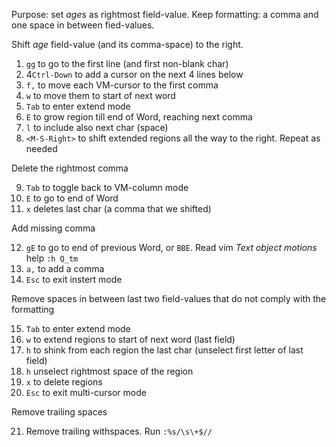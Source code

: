Purpose: set *age*s as rightmost field-value. Keep formatting: a comma and one space in between fied-values.

Shift *age* field-value (and its comma-space) to the right.

1. `gg` to go to the first line (and first non-blank char)
2. 4`Ctrl-Down` to add a cursor on the next 4 lines below
3. `f,` to move each VM-cursor to the first comma
4. `w` to move them to start of next word
5. `Tab` to enter extend mode
6. `E` to grow region till end of Word, reaching next comma
7. `l` to include also next char (space)
8. `<M-S-Right>` to shift extended regions all the way to the right. Repeat as needed

Delete the rightmost comma

9. `Tab` to toggle back to VM-column mode
10. `E` to go to end of Word
11. `x` deletes last char (a comma that we shifted)

Add missing comma

12. `gE` to go to end of previous Word, or `BBE`. Read vim *Text object motions* help `:h Q_tm`
13. `a,` to add a comma
14. `Esc` to exit instert mode

Remove spaces in between last two field-values that do not comply with the formatting

15. `Tab` to enter extend mode
16. `w` to extend regions to start of next word (last field)
17. `h` to shink from each region the last char (unselect first letter of last field)
18. `h` unselect rightmost space of the region
19. `x` to delete regions
20. `Esc` to exit multi-cursor mode

Remove trailing spaces

21. Remove trailing withspaces. Run `:%s/\s\+$//`
